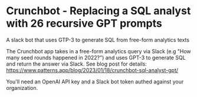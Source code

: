# Crunchbot - Replacing a SQL analyst with 26 recursive GPT prompts

A slack bot that uses GTP-3 to generate SQL from free-form analytics texts

The Crunchbot app takes in a free-form analytics query via Slack (e.g "How many seed rounds happened in 2022?") and uses GPT-3 to generate SQL and return the answer via Slack. See blog post for details: https://www.patterns.app/blog/2023/01/18/crunchbot-sql-analyst-gpt/

You'll need an OpenAI API key and a Slack bot token authed against your organization.
